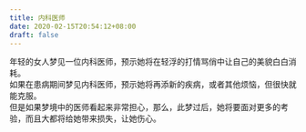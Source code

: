 ```yaml
---
title: 内科医师
date: 2020-02-15T20:54:12+08:00
draft: false
---
```


年轻的女人梦见一位内科医师，预示她将在轻浮的打情骂俏中让自己的美貌白白消耗。<br>
如果在患病期间梦见内科医师，预示她将再添新的疾病，或者其他烦恼，但很快就能克服。<br>
但是如果梦境中的医师看起来非常担心，那么，此梦过后，她将要面对更多的考验，而且大都将给她带来损失，让她伤心。<br>
